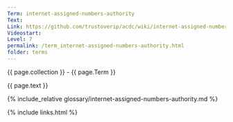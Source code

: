 ```yaml
---
Term: internet-assigned-numbers-authority
Text: 
Link: https://github.com/trustoverip/acdc/wiki/internet-assigned-numbers-authority.md
Videostart: 
Level: 7
permalink: /term_internet-assigned-numbers-authority.html
folder: terms
---
```


{{ page.collection }} - {{ page.Term }}

   {{ page.text }}

{% include_relative glossary/internet-assigned-numbers-authority.md %}

 {% include links.html %} 
